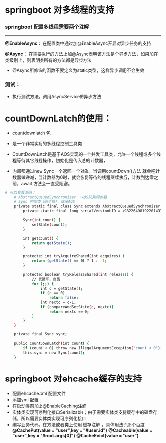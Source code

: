 # springboot 对多线程的支持

### springboot 配置多线程需要两个注解

***

**@EnableAsync**：
在配置类中通过加@EnableAsync开启对异步任务的支持

**@Async**： 
在需要执行的方法上加@Async表明该方法是个异步方法，如果加在类级别上，则表明类所有的方法都是异步方法

* @Async所修饰的函数不要定义为static类型，这样异步调用不会生效

### 测试：
* 执行测试方法，调用AsyncService的异步方法


# countDownLatch的使用：

* countdownlatch 包

* 是一个非常实用的多线程控制工具类
* CountDownLatch是基于AQS实现的一个并发工具类，允许一个线程或多个线程等待其它线程操作，初始化是传入总的计数器，
* 内部都通过new Sync一个返回一个对象。当调用countDown()方法 就会吧计数器做递减，当计数器为0时，就会恢复等待的线程继续执行，计数到达零之前，await 方法会一直受阻塞。


```bash
# 可以看看源码：
    # AbstractQueuedSynchronizer ：AQS队列同步器
    # Sync 内部类（同步器），继承AQS
    private static final class Sync extends AbstractQueuedSynchronizer {
        private static final long serialVersionUID = 4982264981922014374L;

        Sync(int count) {
            setState(count);
        }

        int getCount() {
            return getState();
        }

        protected int tryAcquireShared(int acquires) {
            return (getState() == 0) ? 1 : -1;
        }

        protected boolean tryReleaseShared(int releases) {
            // 死循环，自旋
            for (;;) {
                int c = getState();
                if (c == 0)
                    return false;
                int nextc = c-1;
                if (compareAndSetState(c, nextc))
                    return nextc == 0;
            }
        }
    }

    private final Sync sync;
    
    public CountDownLatch(int count) {
        if (count < 0) throw new IllegalArgumentException("count < 0");
        this.sync = new Sync(count);
    }

```


# springboot 对ehcache缓存的支持

* 配置ehcache.xml 配置文件 
* 添加yml 配置
* 在启动类前加上@EnableCaching注解
* 实体类实现可序列化接口Serializable；由于需要实体类支持缓存中的磁盘存储，所以需要实体类实现可序列化接口
* 编写业务代码，在方法或者类上使用 缓存注解 ，具体用法子那个百度
**@CachePut(value = "user",key = "#user.id")** 
**@Cacheable(value = "user",key = "#root.args[0]")**
**@CacheEvict(value = "user")**